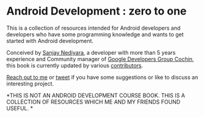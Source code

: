 Android Development : zero to  one
=======


This is a collection of resources intended for Android developers and developers who have some programming knowledge and wants to get started with Android development. 

Conceived by [Sanjay Nediyara](http://www.sanjy.co), a developer with more than 5 years experience and Community manager of [Google Developers Group Cochin](https://developers.google.com/groups/chapter/106046004645175854179/), this book is currently updated by various [contributors](http://cod3boy.gitbooks.io/android/content/contributors.html). 

[Reach out to me](mailto:sn@sanjy.co) or [tweet](https://twitter.com/cod3boy) if you have some suggestions or like to discuss an interesting project. 


*THIS IS NOT AN ANDROID DEVELOPMENT COURSE BOOK. THIS IS A COLLECTION OF RESOURCES WHICH ME AND MY FRIENDS FOUND USEFUL. *